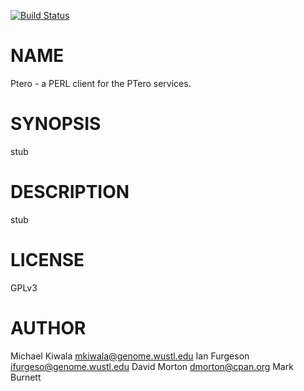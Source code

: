 [![Build Status](https://travis-ci.org/genome/ptero-perl-sdk.png?branch=master)](https://travis-ci.org/genome/ptero-perl-sdk)
# NAME

Ptero - a PERL client for the PTero services.

# SYNOPSIS

stub

# DESCRIPTION

stub

# LICENSE

GPLv3

# AUTHOR

Michael Kiwala <mkiwala@genome.wustl.edu>
Ian Furgeson <ifurgeso@genome.wustl.edu>
David Morton <dmorton@cpan.org>
Mark Burnett
